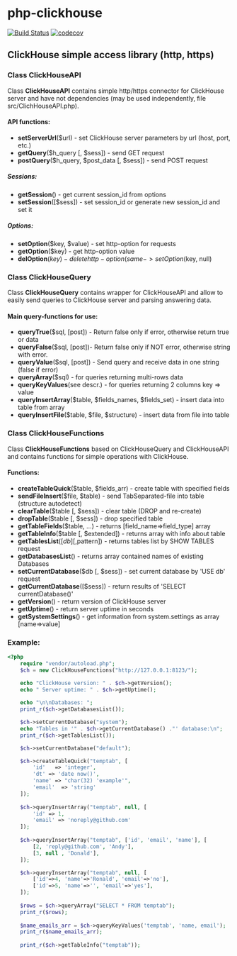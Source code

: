 # php-clickhouse
[![Build Status](https://api.travis-ci.org/ierusalim/php-clickhouse.svg?branch=master)](https://www.travis-ci.org/ierusalim/php-clickhouse)
[![codecov](https://codecov.io/gh/ierusalim/php-clickhouse/branch/master/graph/badge.svg)](https://codecov.io/gh/ierusalim/php-clickhouse)
## ClickHouse simple access library (http, https)

### Class **ClickHouseAPI**
Class **ClickHouseAPI** contains simple http/https connector for ClickHouse server
and have not dependencies (may be used independently, file src/ClichHouseAPI.php).
#### API functions:
* **setServerUrl**($url) - set ClickHouse server parameters by url (host, port, etc.)
* **getQuery**($h_query [, $sess]) - send GET request
* **postQuery**($h_query, $post_data [, $sess]) - send POST request
##### Sessions:
* **getSession**() - get current session_id from options
* **setSession**([$sess]) - set session_id or generate new session_id and set it
##### Options:
* **setOption**($key, $value) - set http-option for requests
* **getOption**($key) - get http-option value
* **delOption**($key) - delete http-option (same ->setOption($key, null)

### Class **ClickHouseQuery**
Class **ClickHouseQuery** contains wrapper for ClickHouseAPI and allow to easily
send queries to ClickHouse server and parsing answering data.

#### Main query-functions for use:
* **queryTrue**($sql, [post]) - Return false only if error, otherwise return true or data
* **queryFalse**($sql, [post])- Return false only if NOT error, otherwise string with error.
* **queryValue**($sql, [post]) - Send query and receive data in one string (false if error)
* **queryArray**($sql) - for queries returning multi-rows data
* **queryKeyValues**(see descr.) - for queries returning 2 columns key => value
* **queryInsertArray**($table, $fields_names, $fields_set) - insert data into table from array
* **queryInsertFile**($table, $file, $structure) - insert data from file into table

### Class **ClickHouseFunctions**
Class **ClickHouseFunctions** based on ClickHouseQuery and ClickHouseAPI and
contains functions for simple operations with ClickHouse.
#### Functions:
* **createTableQuick**($table, $fields_arr) - create table with specified fields
* **sendFileInsert**($file, $table) - send TabSeparated-file into table (structure autodetect)
* **clearTable**($table [, $sess]) - clear table (DROP and re-create)
* **dropTable**($table [, $sess]) - drop specified table
* **getTableFields**($table, ...) - returns [field_name=>field_type] array
* **getTableInfo**($table [, $extended]) - returns array with info about table
* **getTablesList**([$db] [,$pattern]) - returns tables list by SHOW TABLES request
* **getDatabasesList**() - returns array contained names of existing Databases
* **setCurrentDatabase**($db [, $sess]) - set current database by 'USE db' request
* **getCurrentDatabase**([$sess]) - return results of 'SELECT currentDatabase()'
* **getVersion**() - return version of ClickHouse server
* **getUptime**() - return server uptime in seconds
* **getSystemSettings**() - get information from system.settings as array [name=>value]

### Example:
```php
<?php
    require "vendor/autoload.php";
    $ch = new ClickHouseFunctions("http://127.0.0.1:8123/");

    echo "ClickHouse version: " . $ch->getVersion();
    echo " Server uptime: " . $ch->getUptime();
    
    echo "\n\nDatabases: ";
    print_r($ch->getDatabasesList());

    $ch->setCurrentDatabase("system");
    echo "Tables in '" . $ch->getCurrentDatabase() ."' database:\n";
    print_r($ch->getTablesList());

    $ch->setCurrentDatabase("default");

    $ch->createTableQuick("temptab", [
        'id'   => 'integer',
        'dt' => 'date now()',
        'name' => "char(32) 'example'",
        'email'  => 'string'
    ]);
    
    $ch->queryInsertArray("temptab", null, [
        'id' => 1,
        'email' => 'noreply@github.com'
    ]);
    
    $ch->queryInsertArray("temptab", ['id', 'email', 'name'], [
        [2, 'reply@github.com', 'Andy'],
        [3, null , 'Donald'],
    ]);

    $ch->queryInsertArray("temptab", null, [
        ['id'=>4, 'name'=>'Ronald', 'email'=>'no'],
        ['id'=>5, 'name'=>'', 'email'=>'yes'],
    ]);
    
    $rows = $ch->queryArray("SELECT * FROM temptab");
    print_r($rows);
    
    $name_emails_arr = $ch->queryKeyValues('temptab', 'name, email');
    print_r($name_emails_arr);
    
    print_r($ch->getTableInfo("temptab"));
 ```
